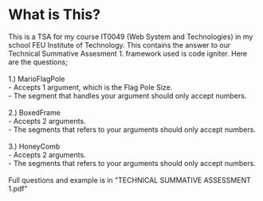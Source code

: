 <h1>What is This?</h1>
This is a TSA for my course IT0049 (Web System and Technologies) in my school FEU Institute of Technology. This contains the answer to our Technical Summative Assesment 1. framework used is code igniter. Here are the questions;<br>
<br>
1.) MarioFlagPole<br>
- Accepts 1 argument, which is the Flag Pole Size.<br>
- The segment that handles your argument should only accept numbers.<br>
<br>
2.) BoxedFrame<br>
- Accepts 2 arguments.<br>
- The segments that refers to your arguments should only accept numbers.<br>
<br>
3.) HoneyComb<br>
- Accepts 2 arguments.<br>
- The segments that refers to your arguments should only accept numbers.<br>
<br>
Full questions and example is in "TECHNICAL SUMMATIVE ASSESSMENT 1.pdf"

